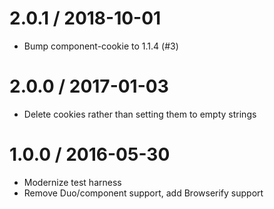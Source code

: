 2.0.1 / 2018-10-01
==================

  * Bump component-cookie to 1.1.4 (#3)

2.0.0 / 2017-01-03
==================

  * Delete cookies rather than setting them to empty strings

1.0.0 / 2016-05-30
==================

  * Modernize test harness
  * Remove Duo/component support, add Browserify support
